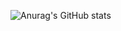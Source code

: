 <!-- [![Top Langs](https://github-readme-stats.vercel.app/api/top-langs/?username=withJungwonPark&langs_count=10&layout=compact)]()
 -->
 ![Anurag's GitHub stats](https://github-readme-stats.vercel.app/api?username=withJungwonPark&show_icons=true&theme=gotham)
